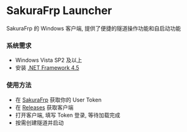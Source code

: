# SakuraFrp Launcher
SakuraFrp 的 Windows 客户端, 提供了便捷的隧道操作功能和自启动功能

### 系统需求
 - Windows Vista SP2 及以上
 - 安装 [.NET Framework 4.5](https://www.microsoft.com/en-us/download/details.aspx?id=30653)

### 使用方法
 - 在 [SakuraFrp](https://www.natfrp.com/) 获取你的 User Token
 - 在 [Releases](https://github.com/fengberd/SakuraFrpLauncher/releases) 获取客户端
 - 打开客户端, 填写 Token 登录, 等待加载完成
 - 按需创建隧道并启动

